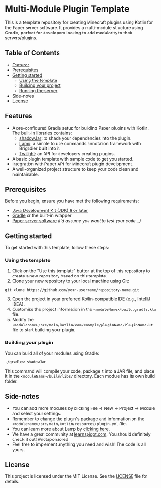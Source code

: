 # Multi-Module Plugin Template

This is a template repository for creating Minecraft plugins using Kotlin for the Paper server software. It provides a multi-module structure using Gradle,
perfect for developers looking to add modularity to their servers/plugins.

## Table of Contents

- [Features](#features)
- [Prerequisites](#prerequisites)
- [Getting started](#getting-started)
    - [Using the template](#using-the-template)
    - [Building your project](#building-your-plugin)
    - [Running the server](#running-the-server)
- [Side-notes](#side-notes)
- [License](#license)

## Features

- A pre-configured Gradle setup for building Paper plugins with Kotlin. The built-in libraries contains:
  - [shadowJar](https://github.com/johnrengelman/shadow): to shade your dependencies into the plugin.
  - [Lamp](https://github.com/Revxrsal/Lamp): a simple to use commands annotation framework with Brigadier built into it.
  - [Twilight](https://github.com/flytegg/twilight): an API for developers creating plugins.
- A basic plugin template with sample code to get you started.
- Integration with Paper API for Minecraft plugin development.
- A well-organized project structure to keep your code clean and maintainable.

## Prerequisites

Before you begin, ensure you have met the following requirements:

- [Java Development Kit (JDK) 8 or later](https://www.oracle.com/java/technologies/javase-downloads.html)
- [Gradle](https://gradle.org/install/) or the built-in wrapper
- [Paper server software](https://papermc.io/) _(I'd assume you want to test your code...)_

## Getting started

To get started with this template, follow these steps:

### Using the template

1. Click on the "Use this template" button at the top of this repository to create a new repository based on this template.
2. Clone your new repository to your local machine using Git:

```shell
git clone https://github.com/your-username/repository-name.git
```

3. Open the project in your preferred Kotlin-compatible IDE (e.g., IntelliJ IDEA).
4. Customize the project information in the `<moduleName>/build.gradle.kts` file.
5. Modify the `<moduleName>/src/main/kotlin/com/example/pluginName/PluginName.kt` file to start building your plugin.

### Building your plugin

You can build all of your modules using Gradle:

```shell
./gradlew shadowJar
```

This command will compile your code, package it into a JAR file, and place it in the `<moduleName>/build/libs/` directory.
Each module has its own build folder.

## Side-notes

- You can add more modules by clicking File → New → Project → Module and select your settings.
- Remember to change the plugin's package and information on the `<moduleName>/src/main/kotlin/resources/plugin.yml` file.
- You can learn more about Lamp by [clicking here](https://github.com/Revxrsal/Lamp/wiki).
- We have a great community at [learnspigot.com](https://learnspigot.com/). You should definitely check it out! #notsponsored
- Feel free to implement anything you need and wish! The code is all yours.

## License

This project is licensed under the MIT License. See the [LICENSE](LICENSE) file for details.
